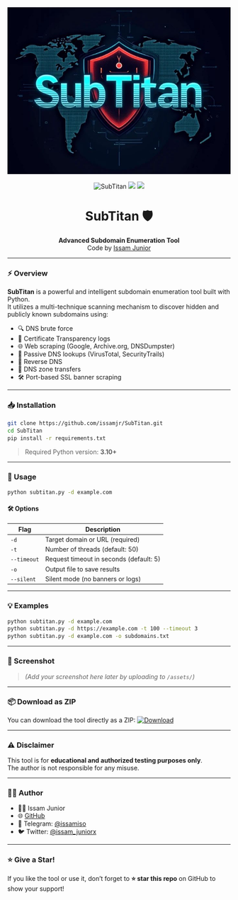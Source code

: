 <img src="https://raw.githubusercontent.com/issamjr/SubTitan/refs/heads/main/img.jpg" />
<p align="center">
  <img src="https://img.shields.io/badge/Subdomain-Enumeration-blue?style=for-the-badge" alt="SubTitan"/>
  <img src="https://img.shields.io/badge/Python-3.10%2B-yellow?style=for-the-badge&logo=python&logoColor=white"/>
  <img src="https://img.shields.io/badge/License-MIT-green?style=for-the-badge"/>
</p>

<h1 align="center">SubTitan 🛡️</h1>
<p align="center">
  <strong>Advanced Subdomain Enumeration Tool</strong><br>
  Code by <a href="https://github.com/issamjr">Issam Junior</a>
</p>

---

### ⚡ Overview

**SubTitan** is a powerful and intelligent subdomain enumeration tool built with Python.  
It utilizes a multi-technique scanning mechanism to discover hidden and publicly known subdomains using:

- 🔍 DNS brute force
- 🔐 Certificate Transparency logs
- 🌐 Web scraping (Google, Archive.org, DNSDumpster)
- 🔁 Passive DNS lookups (VirusTotal, SecurityTrails)
- 🔁 Reverse DNS
- 📡 DNS zone transfers
- 🛠️ Port-based SSL banner scraping

---

### 📥 Installation

```bash
git clone https://github.com/issamjr/SubTitan.git
cd SubTitan
pip install -r requirements.txt
```

> Required Python version: **3.10+**

---

### 🧪 Usage

```bash
python subtitan.py -d example.com
```

#### 🛠 Options

| Flag        | Description                                |
|-------------|--------------------------------------------|
| `-d`        | Target domain or URL (required)            |
| `-t`        | Number of threads (default: 50)            |
| `--timeout` | Request timeout in seconds (default: 5)    |
| `-o`        | Output file to save results                |
| `--silent`  | Silent mode (no banners or logs)           |

---

### 💡 Examples

```bash
python subtitan.py -d example.com
python subtitan.py -d https://example.com -t 100 --timeout 3
python subtitan.py -d example.com -o subdomains.txt
```

---

### 📸 Screenshot

> _(Add your screenshot here later by uploading to `/assets/`)_

---

### 📦 Download as ZIP

You can download the tool directly as a ZIP:
[![Download](https://img.shields.io/badge/Download-ZIP-blue?style=for-the-badge&logo=github)](https://github.com/issamjr/SubTitan/archive/refs/heads/main.zip)

---

### ⚠️ Disclaimer

This tool is for **educational and authorized testing purposes only**.  
The author is not responsible for any misuse.

---

### 🙋‍♂️ Author

- 👨‍💻 Issam Junior  
- 🌐 [GitHub](https://github.com/issamjr)  
- 💬 Telegram: [@issamiso](https://t.me/issamiso)  
- 🐦 Twitter: [@issam_juniorx](https://twitter.com/issam_juniorx)

---

### ⭐ Give a Star!

If you like the tool or use it, don’t forget to **⭐ star this repo** on GitHub to show your support!
